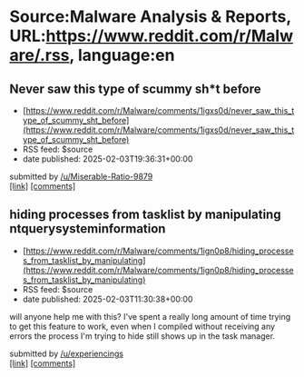 # Source:Malware Analysis & Reports, URL:https://www.reddit.com/r/Malware/.rss, language:en

## Never saw this type of scummy sh*t before
 - [https://www.reddit.com/r/Malware/comments/1igxs0d/never_saw_this_type_of_scummy_sht_before](https://www.reddit.com/r/Malware/comments/1igxs0d/never_saw_this_type_of_scummy_sht_before)
 - RSS feed: $source
 - date published: 2025-02-03T19:36:31+00:00

&#32; submitted by &#32; <a href="https://www.reddit.com/user/Miserable-Ratio-9879"> /u/Miserable-Ratio-9879 </a> <br/> <span><a href="https://i.redd.it/tmfg8bb78zge1.png">[link]</a></span> &#32; <span><a href="https://www.reddit.com/r/Malware/comments/1igxs0d/never_saw_this_type_of_scummy_sht_before/">[comments]</a></span>

## hiding processes from tasklist by manipulating ntquerysysteminformation
 - [https://www.reddit.com/r/Malware/comments/1ign0p8/hiding_processes_from_tasklist_by_manipulating](https://www.reddit.com/r/Malware/comments/1ign0p8/hiding_processes_from_tasklist_by_manipulating)
 - RSS feed: $source
 - date published: 2025-02-03T11:30:38+00:00

<!-- SC_OFF --><div class="md"><p>will anyone help me with this? I&#39;ve spent a really long amount of time trying to get this feature to work, even when I compiled without receiving any errors the process I&#39;m trying to hide still shows up in the task manager.</p> </div><!-- SC_ON --> &#32; submitted by &#32; <a href="https://www.reddit.com/user/experiencings"> /u/experiencings </a> <br/> <span><a href="https://www.reddit.com/r/Malware/comments/1ign0p8/hiding_processes_from_tasklist_by_manipulating/">[link]</a></span> &#32; <span><a href="https://www.reddit.com/r/Malware/comments/1ign0p8/hiding_processes_from_tasklist_by_manipulating/">[comments]</a></span>

